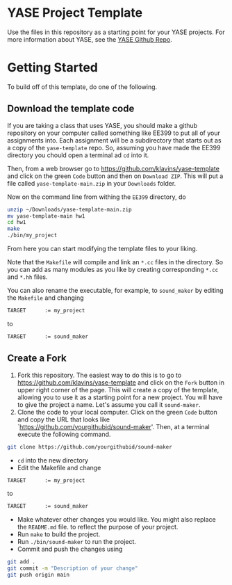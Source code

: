 # YASE Project Template

Use the files in this repository as a starting point for your YASE projects. For more information about YASE, see the
[YASE Github Repo](https://github.com/klavins/yase).

# Getting Started

To build off of this template, do one of the following.

## Download the template code

If you are taking a class that uses YASE, you should make a github repository on your computer called something like EE399 to put all of your assignments into. Each assignment will be a subdirectory that starts out as a copy of the `yase-template` repo. So, assuming you have made the EE399 directory you chould open a terminal ad `cd` into it. 

Then, from a web browser go to https://github.com/klavins/yase-template and click on the green `Code` button and then on `Download ZIP`. This will put a file called `yase-template-main.zip` in your `Downloads` folder. 

Now on the command line from withing the `EE399` directory, do 
```bash
unzip ~/Downloads/yase-template-main.zip
mv yase-template-main hw1
cd hw1
make
./bin/my_project
```
From here you can start modifying the template files to your liking.

Note that the `Makefile` will compile and link an `*.cc` files in the directory. So you can add as many modules as you like by creating corresponding `*.cc` and `*.hh` files. 

You can also rename the executable, for example, to `sound_maker` by editing the `Makefile` and changing
```bash
TARGET      := my_project
```
to
```bash
TARGET      := sound_maker
```

## Create a Fork

1. Fork this repository. The easiest way to do this is to go to https://github.com/klavins/yase-template and click on the `Fork` button in upper right corner of the page. This will create a copy of the template, allowing you to use it as a starting point for a new project. You will have to give the project a name. Let's assume you call it `sound-maker`. 
2. Clone the code to your local computer. Click on the green `Code` button and copy the URL that looks like `https://github.com/yourgithubid/sound-maker'. Then, at a terminal execute the following command.
```bash
git clone https://github.com/yourgithubid/sound-maker
```
- `cd` into the new directory
- Edit the Makefile and change
```bash
TARGET      := my_project
```
to
```bash
TARGET      := sound_maker
```
- Make whatever other changes you would like. You might also replace the `README.md` file. to reflect the purpose of your project. 
- Run `make` to build the project. 
- Run `./bin/sound-maker` to run the project. 
- Commit and push the changes using
```bash
git add .
git commit -m "Description of your change"
git push origin main
```